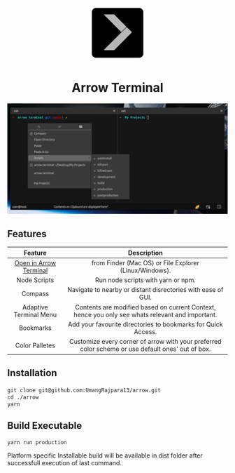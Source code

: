 <div align="center">

<p align="center">
  <a aria-label="Arrow logo">
    <img src="./assets/128x128.png">
  </a>
</p>  

# Arrow Terminal

<p align="center">
  <a aria-label="Arrow logo" href="https://raw.githubusercontent.com/thevoyagingstar/arrow/main/assets/screenshot.png">
    <img src="./assets/screenshot.png">
  </a>
</p>  
</div >

## Features

| Feature | Description | 
| :---: | :---: | 
| [Open in Arrow Terminal](OpenInArrow.md) | from Finder (Mac OS) or File Explorer (Linux/Windows). |
| Node Scripts | Run node scripts with yarn or npm. |
| Compass  |  Navigate to nearby or distant disrectories with ease of GUI. | 
| Adaptive Terminal Menu | Contents are modified based on current Context, hence you only see whats relevant and important. | 
|  Bookmarks | Add your favourite directories to bookmarks for Quick Access. | 
| Color Palletes | Customize every corner of arrow with your preferred color scheme or use default ones' out of box. | 

## Installation ##

    git clone git@github.com:UmangRajpara13/arrow.git
    cd ./arrow
    yarn

## Build Executable ##

    yarn run production

Platform specific Installable build will be available in dist folder after successfull execution of last command.
